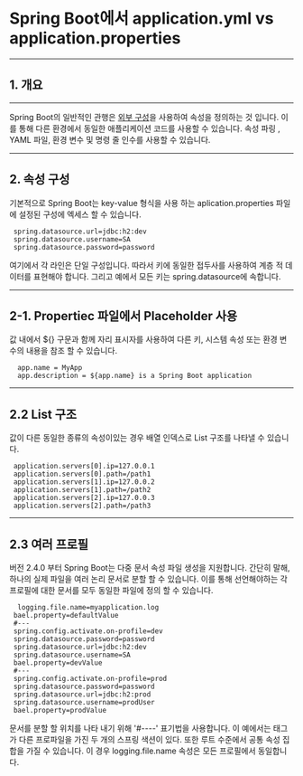 # Spring Boot에서 application.yml vs application.properties 
------
## 1. 개요
------
Spring Boot의 일반적인 관행은 [외부 구성](http://daplus.net/java-spring-boot-%EB%B0%8F-%EC%97%AC%EB%9F%AC-%EC%99%B8%EB%B6%80-%EA%B5%AC%EC%84%B1-%ED%8C%8C%EC%9D%BC/)을 사용하여 속성을 정의하는 것 입니다.
이를 통해 다른 환경에서 동일한 애플리케이션 코드를 사용할 수 있습니다.
속성 파링 , YAML 파일, 환경 변수 및 명령 줄 인수를 사용할 수 있습니다.

-----
## 2. 속성 구성
기본적으로 Spring Boot는 key-value 형식을 사용 하는 aplication.properties 파일에 설정된 구성에 엑세스 할 수 있습니다.
 ```
  spring.datasource.url=jdbc:h2:dev
  spring.datasource.username=SA
  spring.datasource.password=password
 ```
 여기에서 각 라인은 단일 구성입니다. 따라서 키에 동일한 접두사를 사용하여 계층 적 데이터를 표현해야 합니다. 그리고 예에서 모든 키는 spring.datasource에 속합니다.

------

## 2-1. Propertiec 파일에서 Placeholder 사용
값 내에서 ${} 구문과 함께 자리 표시자를 사용하여 다른 키, 시스템 속성 또는 환경 변수의 내용을 참조 할 수 있습니다.
```
  app.name = MyApp
  app.description = ${app.name} is a Spring Boot application
```

-----
## 2.2 List 구조
값이 다른 동일한 종류의 속성이있는 경우 배열 인덱스로 List 구조를 나타낼 수 있습니다.
 ```
  application.servers[0].ip=127.0.0.1
  application.servers[0].path=/path1
  application.servers[1].ip=127.0.0.2
  application.servers[1].path=/path2
  application.servers[2].ip=127.0.0.3
  application.servers[2].path=/path3
 ```
 
 -----
 ## 2.3 여러 프로필
 
 버전 2.4.0 부터 Spring Boot는 다중 문서 속성 파일 생성을 지원합니다. 간단히 말해, 하나의 실제 파일을 여러 논리 문서로 분할 할 수 있습니다.
 이를 통해 선언해야하는 각 프로필에 대한 문서를 모두 동일한 파일에 정의 할 수 있습니다.
 ```
   logging.file.name=myapplication.log
  bael.property=defaultValue
  #---
  spring.config.activate.on-profile=dev
  spring.datasource.password=password
  spring.datasource.url=jdbc:h2:dev
  spring.datasource.username=SA
  bael.property=devValue
  #---
  spring.config.activate.on-profile=prod
  spring.datasource.password=password
  spring.datasource.url=jdbc:h2:prod
  spring.datasource.username=prodUser
  bael.property=prodValue
 ```
 문서를 분할 할 위치를 나타 내기 위해 '#----' 표기법을 사용합니다.
 이 예에서는 태그가 다른 프로파일을 가진 두 개의 스프링 색션이 있다. 또한 루트 수준에서 공통 속성 집합을 가질 수 있습니다.
 이 경우 logging.file.name 속성은 모든 프로필에서 동일합니다.
 
